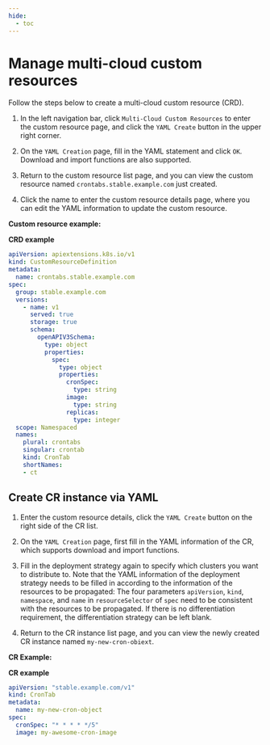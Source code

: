 ```yaml
---
hide:
  - toc
---
```


# Manage multi-cloud custom resources

Follow the steps below to create a multi-cloud custom resource (CRD).

1. In the left navigation bar, click `Multi-Cloud Custom Resources` to enter the custom resource page, and click the `YAML Create` button in the upper right corner.

    <!--screenshot-->

2. On the `YAML Creation` page, fill in the YAML statement and click `OK`. Download and import functions are also supported.

    <!--screenshot-->

3. Return to the custom resource list page, and you can view the custom resource named `crontabs.stable.example.com` just created.

    <!--screenshot-->

4. Click the name to enter the custom resource details page, where you can edit the YAML information to update the custom resource.

    <!--screenshot-->

**Custom resource example:**

**CRD example**

```yaml
apiVersion: apiextensions.k8s.io/v1
kind: CustomResourceDefinition
metadata:
  name: crontabs.stable.example.com
spec:
  group: stable.example.com
  versions:
    - name: v1
      served: true
      storage: true
      schema:
        openAPIV3Schema:
          type: object
          properties:
            spec:
              type: object
              properties:
                cronSpec:
                  type: string
                image:
                  type: string
                replicas:
                  type: integer
  scope: Namespaced
  names:
    plural: crontabs
    singular: crontab
    kind: CronTab
    shortNames:
    - ct
```

## Create CR instance via YAML

1. Enter the custom resource details, click the `YAML Create` button on the right side of the CR list.

    <!--screenshot-->

2. On the `YAML Creation` page, first fill in the YAML information of the CR, which supports download and import functions.

    <!--screenshot-->

3. Fill in the deployment strategy again to specify which clusters you want to distribute to. Note that the YAML information of the deployment strategy needs to be filled in according to the information of the resources to be propagated:
   The four parameters `apiVersion`, `kind`, `namespace`, and `name` in `resourceSelector` of `spec` need to be consistent with the resources to be propagated.
   If there is no differentiation requirement, the differentiation strategy can be left blank.

    <!--screenshot-->

4. Return to the CR instance list page, and you can view the newly created CR instance named `my-new-cron-obiext`.

    <!--screenshot-->

**CR Example:**

**CR example**

```yaml
apiVersion: "stable.example.com/v1"
kind: CronTab
metadata:
  name: my-new-cron-object
spec:
  cronSpec: "* * * * */5"
  image: my-awesome-cron-image
```